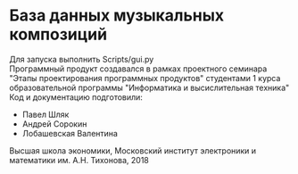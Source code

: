 # База данных музыкальных композиций

Для запуска выполнить Scripts/gui.py  
Программный продукт создавался в рамках проектного семинара "Этапы проектирования программных продуктов"
студентами 1 курса образовательной программы "Информатика и высислительная техника"  
Код и документацию подготовили:  
* Павел Шляк
* Андрей Сорокин
* Лобашевская Валентина  

Высшая школа экономики, Московский институт электроники и математики им. А.Н. Тихонова, 2018
